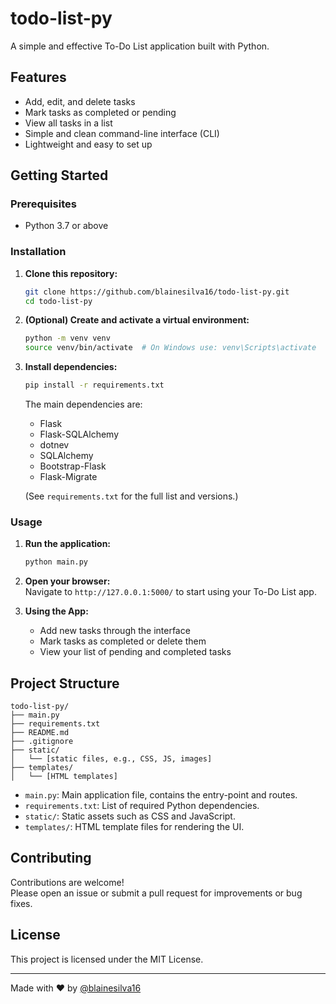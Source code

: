 # todo-list-py

A simple and effective To-Do List application built with Python.

## Features

- Add, edit, and delete tasks
- Mark tasks as completed or pending
- View all tasks in a list
- Simple and clean command-line interface (CLI)
- Lightweight and easy to set up

## Getting Started

### Prerequisites

- Python 3.7 or above

### Installation

1. **Clone this repository:**
   ```bash
   git clone https://github.com/blainesilva16/todo-list-py.git
   cd todo-list-py
   ```

2. **(Optional) Create and activate a virtual environment:**
   ```bash
   python -m venv venv
   source venv/bin/activate  # On Windows use: venv\Scripts\activate
   ```

3. **Install dependencies:**
   ```bash
   pip install -r requirements.txt
   ```

   The main dependencies are:
   - Flask
   - Flask-SQLAlchemy
   - dotnev
   - SQLAlchemy
   - Bootstrap-Flask
   - Flask-Migrate

   (See `requirements.txt` for the full list and versions.)

### Usage

1. **Run the application:**
   ```bash
   python main.py
   ```

2. **Open your browser:**  
   Navigate to `http://127.0.0.1:5000/` to start using your To-Do List app.

3. **Using the App:**
   - Add new tasks through the interface
   - Mark tasks as completed or delete them
   - View your list of pending and completed tasks

## Project Structure

```
todo-list-py/
├── main.py
├── requirements.txt
├── README.md
├── .gitignore
├── static/
│   └── [static files, e.g., CSS, JS, images]
├── templates/
│   └── [HTML templates]
```

- `main.py`: Main application file, contains the entry-point and routes.
- `requirements.txt`: List of required Python dependencies.
- `static/`: Static assets such as CSS and JavaScript.
- `templates/`: HTML template files for rendering the UI.

## Contributing

Contributions are welcome!  
Please open an issue or submit a pull request for improvements or bug fixes.

## License

This project is licensed under the MIT License.

---

Made with ❤️ by [@blainesilva16](https://github.com/blainesilva16)
